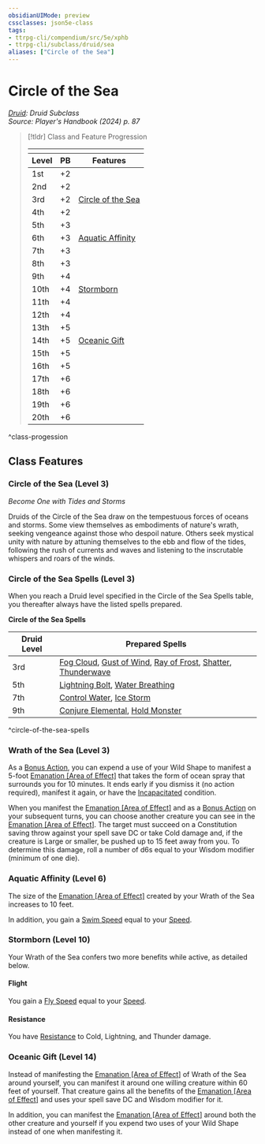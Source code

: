```yaml
---
obsidianUIMode: preview
cssclasses: json5e-class
tags:
- ttrpg-cli/compendium/src/5e/xphb
- ttrpg-cli/subclass/druid/sea
aliases: ["Circle of the Sea"]
---
```

# Circle of the Sea
*[Druid](druid-xphb.md): Druid Subclass*  
*Source: Player's Handbook (2024) p. 87*  

> [!tldr] Class and Feature Progression
> 
> <table class="class-progression">
> <thead>
> <tr><th colspan='3'></th></tr>
> <tr class="class-progression"><th class"level">Level</th><th class"pb">PB</th><th class"feature">Features</th></tr>
> </thead><tbody>
> <tr class="class-progression"><td class"level">1st</td><td class"pb">+2</td><td class"feature"></td></tr>
> <tr class="class-progression"><td class"level">2nd</td><td class"pb">+2</td><td class"feature"></td></tr>
> <tr class="class-progression"><td class"level">3rd</td><td class"pb">+2</td><td class"feature"><a href='#Circle%20of%20the%20Sea%20(Level%203)'>Circle of the Sea</a></td></tr>
> <tr class="class-progression"><td class"level">4th</td><td class"pb">+2</td><td class"feature"></td></tr>
> <tr class="class-progression"><td class"level">5th</td><td class"pb">+3</td><td class"feature"></td></tr>
> <tr class="class-progression"><td class"level">6th</td><td class"pb">+3</td><td class"feature"><a href='#Aquatic%20Affinity%20(Level%206)'>Aquatic Affinity</a></td></tr>
> <tr class="class-progression"><td class"level">7th</td><td class"pb">+3</td><td class"feature"></td></tr>
> <tr class="class-progression"><td class"level">8th</td><td class"pb">+3</td><td class"feature"></td></tr>
> <tr class="class-progression"><td class"level">9th</td><td class"pb">+4</td><td class"feature"></td></tr>
> <tr class="class-progression"><td class"level">10th</td><td class"pb">+4</td><td class"feature"><a href='#Stormborn%20(Level%2010)'>Stormborn</a></td></tr>
> <tr class="class-progression"><td class"level">11th</td><td class"pb">+4</td><td class"feature"></td></tr>
> <tr class="class-progression"><td class"level">12th</td><td class"pb">+4</td><td class"feature"></td></tr>
> <tr class="class-progression"><td class"level">13th</td><td class"pb">+5</td><td class"feature"></td></tr>
> <tr class="class-progression"><td class"level">14th</td><td class"pb">+5</td><td class"feature"><a href='#Oceanic%20Gift%20(Level%2014)'>Oceanic Gift</a></td></tr>
> <tr class="class-progression"><td class"level">15th</td><td class"pb">+5</td><td class"feature"></td></tr>
> <tr class="class-progression"><td class"level">16th</td><td class"pb">+5</td><td class"feature"></td></tr>
> <tr class="class-progression"><td class"level">17th</td><td class"pb">+6</td><td class"feature"></td></tr>
> <tr class="class-progression"><td class"level">18th</td><td class"pb">+6</td><td class"feature"></td></tr>
> <tr class="class-progression"><td class"level">19th</td><td class"pb">+6</td><td class"feature"></td></tr>
> <tr class="class-progression"><td class"level">20th</td><td class"pb">+6</td><td class"feature"></td></tr>
> </tbody></table>
^class-progession


## Class Features

### Circle of the Sea (Level 3)

*Become One with Tides and Storms*

Druids of the Circle of the Sea draw on the tempestuous forces of oceans and storms. Some view themselves as embodiments of nature's wrath, seeking vengeance against those who despoil nature. Others seek mystical unity with nature by attuning themselves to the ebb and flow of the tides, following the rush of currents and waves and listening to the inscrutable whispers and roars of the winds.

### Circle of the Sea Spells (Level 3)

When you reach a Druid level specified in the Circle of the Sea Spells table, you thereafter always have the listed spells prepared.

**Circle of the Sea Spells**

| Druid Level | Prepared Spells |
|-------------|-----------------|
| 3rd | [Fog Cloud](3-Compendium/spells/fog-cloud-xphb.md), [Gust of Wind](3-Compendium/spells/gust-of-wind-xphb.md), [Ray of Frost](3-Compendium/spells/ray-of-frost-xphb.md), [Shatter](3-Compendium/spells/shatter-xphb.md), [Thunderwave](3-Compendium/spells/thunderwave-xphb.md) |
| 5th | [Lightning Bolt](3-Compendium/spells/lightning-bolt-xphb.md), [Water Breathing](3-Compendium/spells/water-breathing-xphb.md) |
| 7th | [Control Water](3-Compendium/spells/control-water-xphb.md), [Ice Storm](3-Compendium/spells/ice-storm-xphb.md) |
| 9th | [Conjure Elemental](3-Compendium/spells/conjure-elemental-xphb.md), [Hold Monster](3-Compendium/spells/hold-monster-xphb.md) |
^circle-of-the-sea-spells

### Wrath of the Sea (Level 3)

As a [Bonus Action](3-Compendium/rules/variant-rules/bonus-action-xphb.md), you can expend a use of your Wild Shape to manifest a 5-foot [Emanation [Area of Effect]](3-Compendium/rules/variant-rules/emanation-area-of-effect-xphb.md) that takes the form of ocean spray that surrounds you for 10 minutes. It ends early if you dismiss it (no action required), manifest it again, or have the [Incapacitated](3-Compendium/rules/conditions.md#Incapacitated) condition.

When you manifest the [Emanation [Area of Effect]](3-Compendium/rules/variant-rules/emanation-area-of-effect-xphb.md) and as a [Bonus Action](3-Compendium/rules/variant-rules/bonus-action-xphb.md) on your subsequent turns, you can choose another creature you can see in the [Emanation [Area of Effect]](3-Compendium/rules/variant-rules/emanation-area-of-effect-xphb.md). The target must succeed on a Constitution saving throw against your spell save DC or take Cold damage and, if the creature is Large or smaller, be pushed up to 15 feet away from you. To determine this damage, roll a number of d6s equal to your Wisdom modifier (minimum of one die).

### Aquatic Affinity (Level 6)

The size of the [Emanation [Area of Effect]](3-Compendium/rules/variant-rules/emanation-area-of-effect-xphb.md) created by your Wrath of the Sea increases to 10 feet.

In addition, you gain a [Swim Speed](3-Compendium/rules/variant-rules/swim-speed-xphb.md) equal to your [Speed](3-Compendium/rules/variant-rules/speed-xphb.md).

### Stormborn (Level 10)

Your Wrath of the Sea confers two more benefits while active, as detailed below.

#### Flight

You gain a [Fly Speed](3-Compendium/rules/variant-rules/fly-speed-xphb.md) equal to your [Speed](3-Compendium/rules/variant-rules/speed-xphb.md).

#### Resistance

You have [Resistance](3-Compendium/rules/variant-rules/resistance-xphb.md) to Cold, Lightning, and Thunder damage.

### Oceanic Gift (Level 14)

Instead of manifesting the [Emanation [Area of Effect]](3-Compendium/rules/variant-rules/emanation-area-of-effect-xphb.md) of Wrath of the Sea around yourself, you can manifest it around one willing creature within 60 feet of yourself. That creature gains all the benefits of the [Emanation [Area of Effect]](3-Compendium/rules/variant-rules/emanation-area-of-effect-xphb.md) and uses your spell save DC and Wisdom modifier for it.

In addition, you can manifest the [Emanation [Area of Effect]](3-Compendium/rules/variant-rules/emanation-area-of-effect-xphb.md) around both the other creature and yourself if you expend two uses of your Wild Shape instead of one when manifesting it.